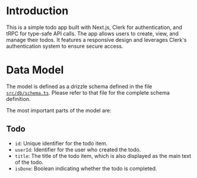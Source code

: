 # Introduction

This is a simple todo app built with Next.js, Clerk for authentication, and tRPC for type-safe API calls. The app allows users to create, view, and manage their todos. It features a responsive design and leverages Clerk's authentication system to ensure secure access.

# Data Model

The model is defined as a drizzle schema defined in the file [`src/db/schema.ts`](../src/server/db/schema.ts). Please refer to that file for the complete schema definition.

The most important parts of the model are:

## Todo

- `id`: Unique identifier for the todo item.
- `userId`: Identifier for the user who created the todo.
- `title`: The title of the todo item, which is also displayed as the main text of the todo.
- `isDone`: Boolean indicating whether the todo is completed.
